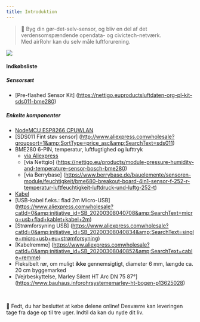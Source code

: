 ```yaml
---
title: Introduktion
---
```

> 🚧 Byg din gør-det-selv-sensor, og bliv en del af det verdensomspændende opendata- og civictech-netværk. <br> Med airRohr kan du selv måle luftforurening.


<img src="..docsairrohrparticulate-matter-air-quality-sensor-kit.jpeg" loading="lazy">

#### Indkøbsliste
##### Sensorsæt
* [Pre-flashed Sensor Kit] (https://nettigo.euproductsluftdaten-org-pl-kit-sds011-bme280)

##### Enkelte komponenter
* [NodeMCU ESP8266 CPUWLAN](https://www.aliexpress.com/wholesale?groupsort=1&SortType=price_asc&SearchText=nodemcu+v3+esp8266+ch340)
* [SDS011 Fint støv sensor] (http://www.aliexpress.comwholesale?groupsort=1&amp;SortType=price_asc&amp;SearchText=sds011)
* BME280 6-PIN, temperatur, luftfugtighed og lufttryk
  - [via Aliexpress](https://www.aliexpress.com/wholesale?catId=0&initiative_id=SB_20200308040440&SearchText=bme280+-5V+%2B3.3V)
  - [via Nettgio] (https://nettigo.eu/products/module-pressure-humidity-and-temperature-sensor-bosch-bme280)
  - [via Berrybase] (https://www.berrybase.de/bauelemente/sensoren-module/feuchtigkeit/bme680-breakout-board-4in1-sensor-f-252-r-temperatur-luftfeuchtigkeit-luftdruck-und-luftg-252-t)
* [Kabel](http://www.aliexpress.comwholesale?groupsort=1&amp;SortType=price_asc&amp;SearchText=Dupont+kabel+20cm+kvinde-hunke)
* [USB-kabel f.eks.: flad 2m Micro-USB] (https://www.aliexpress.comwholesale?catId=0&amp;initiative_id=SB_20200308040708&amp;SearchText=micro+usb+flad+kablet+kabel+2m)
* [Strømforsyning USB] (https://www.aliexpress.comwholesale?catId=0&amp;initiative_id=SB_20200308040834&amp;SearchText=single+micro+usb+eu+strømforsyning)
* [Kabelremme] (https://www.aliexpress.comwholesale?catId=0&amp;initiative_id=SB_20200308040852&amp;SearchText=cable+remme)
* Fleksibelt rør, om muligt **ikke** gennemsigtigt, diameter 6 mm, længde ca. 20 cm byggemarked
* [Vejrbeskyttelse, Marley Silent HT Arc DN 75 87°] (https://www.bauhaus.inforohrsystememarley-ht-bogen-p13625028)


<br>

🙌 Fedt, du har besluttet at købe delene online!
Desværre kan leveringen tage fra dage op til tre uger.
Indtil da kan du nyde dit liv️.
